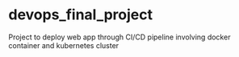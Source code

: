 # devops_final_project

Project to deploy web app through CI/CD pipeline involving docker container and kubernetes cluster
